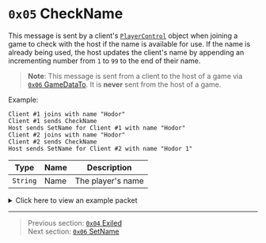 # `0x05` CheckName

This message is sent by a client's [`PlayerControl`](../05_innernetobject_types/04_playercontrol.md) object when joining a game to check with the host if the name is available for use. If the name is already being used, the host updates the client's name by appending an incrementing number from `1` to `99` to the end of their name.

> **Note**: This message is sent from a client to the host of a game via [`0x06` GameDataTo](../02_root_message_types/06_gamedatato.md). It is **never** sent from the host of a game.

Example:

```
Client #1 joins with name "Hodor"
Client #1 sends CheckName
Host sends SetName for Client #1 with name "Hodor"
Client #2 joins with name "Hodor"
Client #2 sends CheckName
Host sends SetName for Client #2 with name "Hodor 1"
```

| Type | Name | Description |
| --- | --- | --- |
| `String` | Name | The player's name |

<details>
    <summary>Click here to view an example packet</summary>

```
01                              # Reliable packet
0004                            # Nonce
160006                          # Hazel message (tag of 0x06 = GameDataTo)
    d3503f8a                    # Game ID: -1975562029 (REDSUS)
    84a210                      # Target Client ID: 266500
    0c0002                      # Hazel message (tag of 0x02 = RPC)
        4b                      # Sender (PlayerControl) Net ID: 75
        05                      # RPC Call ID: 5 (CheckName)
        09636f647970686f6265    # Name: codyphobe
```
</details>

---

> Previous section: [`0x04` Exiled](04_exiled.md)<br>
> Next section: [`0x06` SetName](06_setname.md)
